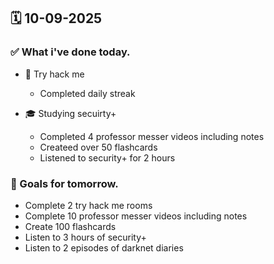 ## 🗓️ 10-09-2025

### ✅ What i've done today.
- 👾 Try hack me
  - Completed daily streak
 
- 🎓 Studying secuirty+
  - Completed 4 professor messer videos including notes
  - Createed over 50 flashcards
  - Listened to security+ for 2 hours

### 🎯 Goals for tomorrow.
- Complete 2 try hack me rooms
- Complete 10 professor messer videos including notes
- Create 100 flashcards
- Listen to 3 hours of security+
- Listen to 2 episodes of darknet diaries
